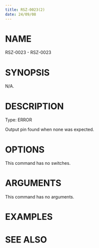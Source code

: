 ```yaml
---
title: RSZ-0023(2)
date: 24/09/08
---
```


# NAME

RSZ-0023 - RSZ-0023

# SYNOPSIS

N/A.

# DESCRIPTION

Type: ERROR

Output pin found when none was expected.

# OPTIONS

This command has no switches.

# ARGUMENTS

This command has no arguments.

# EXAMPLES

# SEE ALSO
